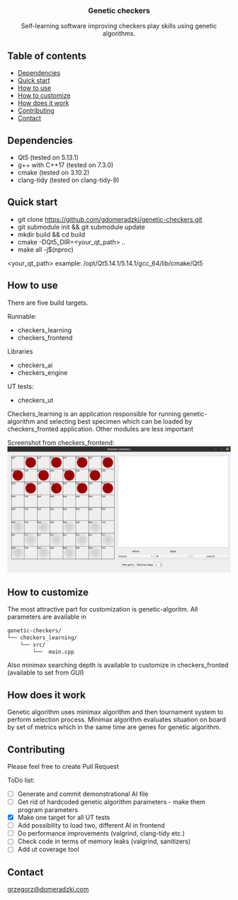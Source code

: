 <h3 align="center">Genetic checkers</h3>

<p align="center">
  Self-learning software improving checkers play skills using genetic algorithms.
</p>


## Table of contents

- [Dependencies](#dependencies)
- [Quick start](#quick-start)
- [How to use](#how-to-use)
- [How to customize](#how-to-customize)
- [How does it work](#how-does-it-work)
- [Contributing](#contributing)
- [Contact](#contact)

## Dependencies
- Qt5 (tested on 5.13.1)
- g++ with C++17 (tested on 7.3.0)
- cmake (tested on 3.10.2)
- clang-tidy (tested on clang-tidy-9)

## Quick start

- git clone https://github.com/gdomeradzki/genetic-checkers.git
- git submodule init && git submodule update
- mkdir build && cd build
- cmake -DQt5_DIR=<your_qt_path> ..
- make all -j$(nproc)

<your_qt_path> example: /opt/Qt5.14.1/5.14.1/gcc_64/lib/cmake/Qt5
## How to use

There are five build targets.

Runnable:
- checkers_learning
- checkers_frontend

Libraries
- checkers_ai
- checkers_engine

UT tests:
- checkers_ut

Checkers_learning is an application responsible for running genetic-algorithm and selecting best specimen which can be loaded  by checkers_fronted application. Other modules are less important

Screenshot from checkers_frontend:
![Image of game board](https://github.com/gdomeradzki/genetic-checkers/blob/master/screenshots/main_window.png)

## How to customize 

The most attractive part for customization is genetic-algoritm. All parameters are available in
```text
genetic-checkers/
└── checkers_learning/
    └── src/
        └──  main.cpp
 ```
 Also minimax searching depth is available to customize in checkers_fronted (available to set from GUI)
 
 ## How does it work
 
 Genetic algorithm uses minimax algorithm and then tournament system to perform selection process. Minimax algorithm evaluates situation on board by set of metrics which in the same time are genes for genetic algorithm.
 
## Contributing

Please feel free to create Pull Request

ToDo list:
 * [ ] Generate and commit demonstrational AI file
 * [ ] Get rid of hardcoded genetic algorithm parameters - make them program parameters
 * [x] Make one target for all UT tests
 * [ ] Add possibility to load two, different AI in frontend
 * [ ] Do performance improvements (valgrind, clang-tidy etc.)
 * [ ] Check code in terms of memory leaks (valgrind, sanitizers)
 * [ ] Add ut coverage tool
 
 ## Contact
[grzegorz@domeradzki.com](mailto:grzegorz@domeradzki.com)
 
